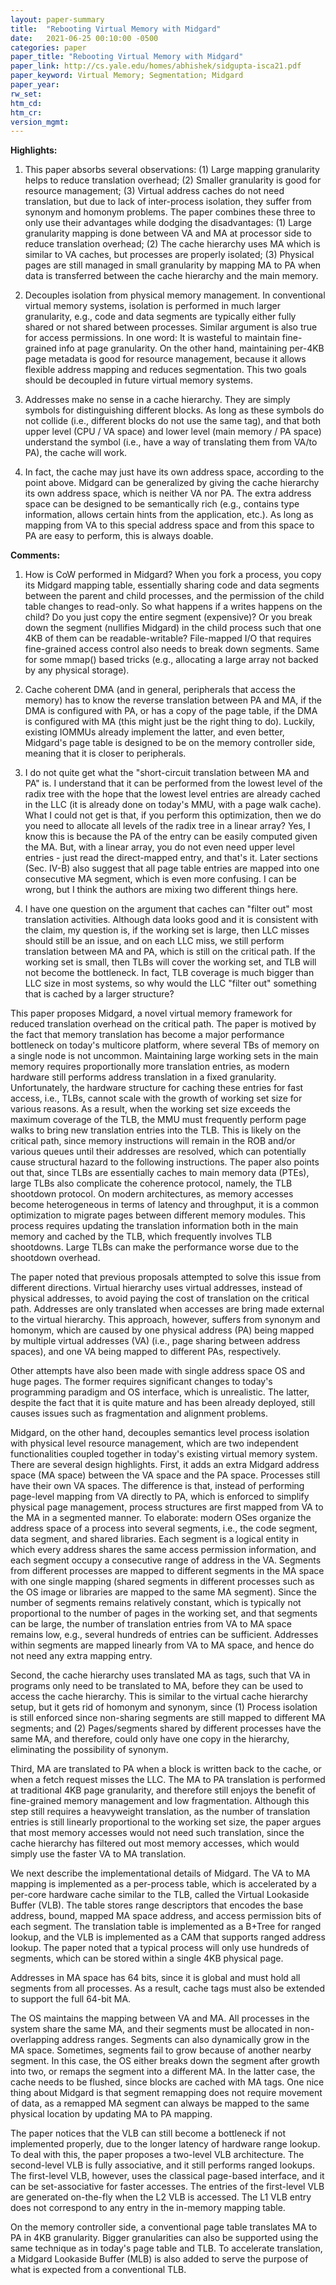 ```yaml
---
layout: paper-summary
title:  "Rebooting Virtual Memory with Midgard"
date:   2021-06-25 00:10:00 -0500
categories: paper
paper_title: "Rebooting Virtual Memory with Midgard"
paper_link: http://cs.yale.edu/homes/abhishek/sidgupta-isca21.pdf
paper_keyword: Virtual Memory; Segmentation; Midgard
paper_year: 
rw_set:
htm_cd:
htm_cr:
version_mgmt:
---
```


**Highlights:**

1. This paper absorbs several observations: (1) Large mapping granularity helps to reduce translation overhead;
   (2) Smaller granularity is good for resource management; (3) Virtual address caches do not need translation,
   but due to lack of inter-process isolation, they suffer from synonym and homonym problems.
   The paper combines these three to only use their advantages while dodging the disadvantages: (1) Large granularity
   mapping is done between VA and MA at processor side to reduce translation overhead; (2) The cache hierarchy uses
   MA which is similar to VA caches, but processes are properly isolated; 
   (3) Physical pages are still managed in small granularity by mapping MA to PA when data is transferred between the
   cache hierarchy and the main memory.

2. Decouples isolation from physical memory management. In conventional virtual memory systems, isolation is performed
   in much larger granularity, e.g., code and data segments are typically either fully shared or not shared between 
   processes. Similar argument is also true for access permissions. In one word: It is wasteful to maintain fine-grained
   info at page granularity.
   On the other hand, maintaining per-4KB page metadata is good for resource management, because it allows flexible 
   address mapping and reduces segmentation.
   This two goals should be decoupled in future virtual memory systems.

3. Addresses make no sense in a cache hierarchy. They are simply symbols for distinguishing different blocks.
   As long as these symbols do not collide (i.e., different blocks do not use the same tag), and that both upper
   level (CPU / VA space) and lower level (main memory / PA space) understand the symbol (i.e., have a way of 
   translating them from VA/to PA), the cache will work.
   
4. In fact, the cache may just have its own address space, according to the point above. 
   Midgard can be generalized by giving the cache hierarchy its own address space, which is neither VA nor PA.
   The extra address space can be designed to be semantically rich (e.g., contains type information, allows certain
   hints from the application, etc.). As long as mapping from VA to this special address space and from this
   space to PA are easy to perform, this is always doable.

**Comments:**

1. How is CoW performed in Midgard? When you fork a process, you copy its Midgard mapping table, essentially
   sharing code and data segments between the parent and child processes, and the permission of the child table
   changes to read-only.
   So what happens if a writes happens on the child?
   Do you just copy the entire segment (expensive)? Or you break down the segment (nullifies Midgard) in the
   child process such that one 4KB of them can be readable-writable?
   File-mapped I/O that requires fine-grained access control also needs to break down segments.
   Same for some mmap() based tricks (e.g., allocating a large array not backed by any physical storage).

2. Cache coherent DMA (and in general, peripherals that access the memory) has to know the reverse translation
   between PA and MA, if the DMA is configured with PA, or has a copy of the page table, if the DMA is configured
   with MA (this might just be the right thing to do). 
   Luckily, existing IOMMUs already implement the latter, and even better, Midgard's page table is designed to be
   on the memory controller side, meaning that it is closer to peripherals.

3. I do not quite get what the "short-circuit translation between MA and PA" is. I understand that it can be performed
   from the lowest level of the radix tree with the hope that the lowest level entries are already cached in the LLC
   (it is already done on today's MMU, with a page walk cache).
   What I could not get is that, if you perform this optimization, then we do you need to allocate all levels of 
   the radix tree in a linear array? 
   Yes, I know this is because the PA of the entry can be easily computed given the MA. But, with a linear array,
   you do not even need upper level entries - just read the direct-mapped entry, and that's it.
   Later sections (Sec. IV-B) also suggest that all page table entries are mapped into one consecutive MA segment, 
   which is even more confusing.
   I can be wrong, but I think the authors are mixing two different things here.

4. I have one question on the argument that caches can "filter out" most translation activities. 
   Although data looks good and it is consistent with the claim, my question is, if the working set is large,
   then LLC misses should still be an issue, and on each LLC miss, we still perform translation between MA and PA,
   which is still on the critical path.
   If the working set is small, then TLBs will cover the working set, and TLB will not become the bottleneck.
   In fact, TLB coverage is much bigger than LLC size in most systems, so why would the LLC "filter out" something
   that is cached by a larger structure?

This paper proposes Midgard, a novel virtual memory framework for reduced translation overhead on the critical path.
The paper is motived by the fact that memory translation has become a major performance bottleneck on today's multicore
platform, where several TBs of memory on a single node is not uncommon.
Maintaining large working sets in the main memory requires proportionally more translation entries, as modern hardware 
still performs address translation in a fixed granularity.
Unfortunately, the hardware structure for caching these entries for fast access, i.e., TLBs, cannot scale with the 
growth of working set size for various reasons. As a result, when the working set size exceeds the maximum coverage 
of the TLB, the MMU must frequently perform page walks to bring new translation entries into the TLB.
This is likely on the critical path, since memory instructions will remain in the ROB and/or various queues until
their addresses are resolved, which can potentially cause structural hazard to the following instructions. 
The paper also points out that, since TLBs are essentially caches to main memory data (PTEs), large TLBs also complicate
the coherence protocol, namely, the TLB shootdown protocol.
On modern architectures, as memory accesses become heterogeneous in terms of latency and throughput, 
it is a common optimization to migrate pages between different memory modules. This process requires updating the 
translation information both in the main memory and cached by the TLB, which frequently involves TLB shootdowns.
Large TLBs can make the performance worse due to the shootdown overhead.

The paper noted that previous proposals attempted to solve this issue from different directions. 
Virtual hierarchy uses virtual addresses, instead of physical addresses, to avoid paying the cost of translation
on the critical path. Addresses are only translated when accesses are bring made external to the virtual hierarchy.
This approach, however, suffers from synonym and homonym, which are caused by one physical address (PA) being mapped
by multiple virtual addresses (VA) (i.e., page sharing between address spaces), and one VA being mapped to different 
PAs, respectively.

Other attempts have also been made with single address space OS and huge pages. The former requires significant
changes to today's programming paradigm and OS interface, which is unrealistic. The latter, despite the fact that
it is quite mature and has been already deployed, still causes issues such as fragmentation and alignment problems.

Midgard, on the other hand, decouples semantics level process isolation with physical level resource management,
which are two independent functionalities coupled together in today's existing virtual memory system. 
There are several design highlights.
First, it adds an extra Midgard address space (MA space) between the VA space and the PA space.
Processes still have their own VA spaces. The difference is that, instead of performing page-level mapping from VA
directly to PA, which is enforced to simplify physical page management, process structures are first mapped from VA
to the MA in a segmented manner. To elaborate: modern OSes organize the address space of a process into several 
segments, i.e., the code segment, data segment, and shared libraries. Each segment is a logical entity in which every
address shares the same access permission information, and each segment occupy a consecutive range of address in the VA.
Segments from different processes are mapped to different segments in the MA space with one single mapping 
(shared segments in different processes such as the OS image or libraries are mapped to the same MA segment).
Since the number of segments remains relatively constant, which is typically not proportional to the number of pages in 
the working set, and that segments can be large, the number of translation entries from VA to MA space remains low,
e.g., several hundreds of entries can be sufficient.
Addresses within segments are mapped linearly from VA to MA space, and hence do not need any extra mapping entry.

Second, the cache hierarchy uses translated MA as tags, such that VA in programs only need to be 
translated to MA, before they can be used to access the cache hierarchy. This is similar to the virtual cache hierarchy
setup, but it gets rid of homonym and synonym, since (1) Process isolation is still enforced since non-sharing segments
are still mapped to different MA segments; and (2) Pages/segments shared by different processes have the same MA,
and therefore, could only have one copy in the hierarchy, eliminating the possibility of synonym.

Third, MA are translated to PA when a block is written back to the cache, or when a fetch request misses the LLC.
The MA to PA translation is performed at traditional 4KB page granularity, and therefore still enjoys the benefit
of fine-grained memory management and low fragmentation.
Although this step still requires a heavyweight translation, as the number of translation entries is still linearly
proportional to the working set size, the paper argues that most memory accesses would not need such translation,
since the cache hierarchy has filtered out most memory accesses, which would simply use the faster VA to MA translation.

We next describe the implementational details of Midgard.
The VA to MA mapping is implemented as a per-process table, which is accelerated by a per-core hardware cache
similar to the TLB, called the Virtual Lookaside Buffer (VLB). 
The table stores range descriptors that encodes the base address, bound, mapped MA space address, and access permission 
bits of each segment. 
The translation table is implemented as a B+Tree for ranged lookup, and the VLB is implemented as a CAM that supports
ranged address lookup. The paper noted that a typical process will only use hundreds of segments, which can be stored
within a single 4KB physical page.

Addresses in MA space has 64 bits, since it is global and must hold all segments from all processes. As a result,
cache tags must also be extended to support the full 64-bit MA. 

The OS maintains the mapping between VA and MA. 
All processes in the system share the same MA, and their segments must be allocated in non-overlapping address ranges.
Segments can also dynamically grow in the MA space. Sometimes, segments fail to grow because of another nearby segment.
In this case, the OS either breaks down the segment after growth into two, or remaps the segment into a different
MA. In the latter case, the cache needs to be flushed, since blocks are cached with MA tags.
One nice thing about Midgard is that segment remapping does not require movement of data, as a remapped MA segment
can always be mapped to the same physical location by updating MA to PA mapping.

The paper notices that the VLB can still become a bottleneck if not implemented properly, due to the longer latency
of hardware range lookup. To deal with this, the paper proposes a two-level VLB architecture.
The second-level VLB is fully associative, and it still performs ranged lookups. The first-level VLB, however,
uses the classical page-based interface, and it can be set-associative for faster accesses.
The entries of the first-level VLB are generated on-the-fly when the L2 VLB is accessed. The L1 VLB entry does not 
correspond to any entry in the in-memory mapping table.

On the memory controller side, a conventional page table translates MA to PA in 4KB granularity. Bigger granularities 
can also be supported using the same technique as in today's page table and TLB. To accelerate translation, a
Midgard Lookaside Buffer (MLB) is also added to serve the purpose of what is expected from a conventional TLB.


